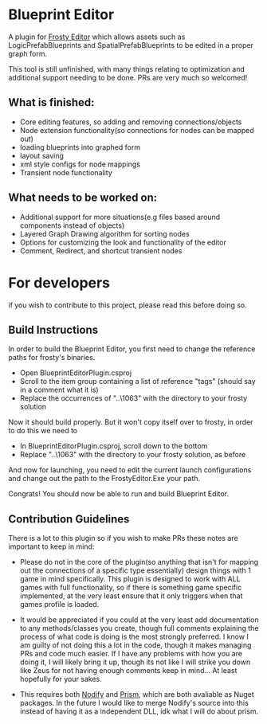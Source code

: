 # Blueprint Editor
A plugin for [Frosty Editor](https://github.com/CadeEvs/FrostyToolsuite/tree/1.0.6.3) which allows assets such as LogicPrefabBlueprints and SpatialPrefabBlueprints to be edited in a proper graph form.

This tool is still unfinished, with many things relating to optimization and additional support needing to be done. PRs are very much so welcomed!

## What is finished:
- Core editing features, so adding and removing connections/objects
- Node extension functionality(so connections for nodes can be mapped out)
- loading blueprints into graphed form
- layout saving
- xml style configs for node mappings
- Transient node functionality

## What needs to be worked on:
- Additional support for more situations(e.g files based around components instead of objects)
- Layered Graph Drawing algorithm for sorting nodes
- Options for customizing the look and functionality of the editor
- Comment, Redirect, and shortcut transient nodes

# For developers
if you wish to contribute to this project, please read this before doing so.

## Build Instructions
In order to build the Blueprint Editor, you first need to change the reference paths for frosty's binaries.
- Open BlueprintEditorPlugin.csproj
- Scroll to the item group containing a list of reference "tags" (should say in a comment what it is)
- Replace the occurrences of "..\1063\" with the directory to your frosty solution

Now it should build properly. But it won't copy itself over to frosty, in order to do this we need to
- In BlueprintEditorPlugin.csproj, scroll down to the bottom
- Replace "..\1063\" with the directory to your frosty solution, as before

And now for launching, you need to edit the current launch configurations and change out the path to the FrostyEditor.Exe your path.

Congrats! You should now be able to run and build Blueprint Editor.

## Contribution Guidelines
There is a lot to this plugin so if you wish to make PRs these notes are important to keep in mind:
- Please do not in the core of the plugin(so anything that isn't for mapping out the connections of a specific type essentially) design things with 1 game in mind specifically. This plugin is designed to work with ALL games with full functionality, so if there is something game specific implemented, at the very least ensure that it only triggers when that games profile is loaded.
  
- It would be appreciated if you could at the very least add documentation to any methods/classes you create, though full comments explaining the process of what code is doing is the most strongly preferred. I know I am guilty of not doing this a lot in the code, though it makes managing PRs and code much easier. If I have any problems with how you are doing it, I will likely bring it up, though its not like I will strike you down like Zeus for not having enough comments keep in mind... At least hopefully for your sakes.

- This requires both [Nodify](https://github.com/miroiu/nodify) and [Prism](https://www.nuget.org/packages/Prism.Wpf/), which are both avaliable as Nuget packages. In the future I would like to merge Nodify's source into this instead of having it as a independent DLL, idk what I will do about prism.
